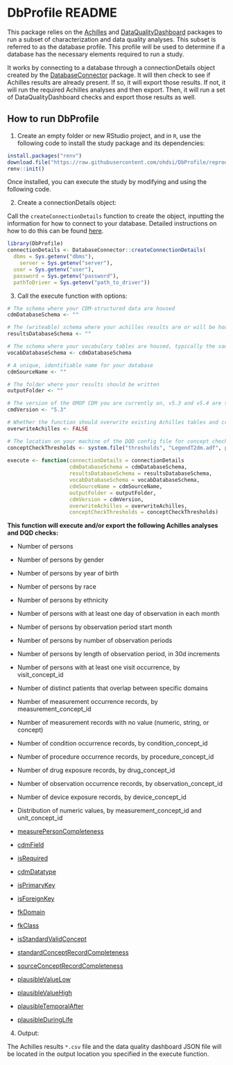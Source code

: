 # DbProfile README

This package relies on the [Achilles](https://github.com/ohdsi/Achilles) and [DataQualityDashboard](https://github.com/ohdsi/DataQualityDashboard) packages to run a subset of characterization and data quality analyses. This subset is referred to as the database profile. This profile will be used to determine if a database has the necessary elements required to run a study. 

It works by connecting to a database through a connectionDetails object created by the [DatabaseConnector](http://ohdsi.github.io/DatabaseConnector/articles/Connecting.html) package. It will then check to see if Achilles results are already present. If so, it will export those results. If not, it will run the required Achilles analyses and then export. Then, it will run a set of DataQualityDashboard checks and export those results as well.

## How to run DbProfile

1. Create an empty folder or new RStudio project, and in `R`, use the following code to install the study package and its dependencies:

  ```r
  install.packages("renv")
  download.file("https://raw.githubusercontent.com/ohdsi/DbProfile/reproducibility/renv.lock", "renv.lock")
  renv::init()
  ```  

  Once installed, you can execute the study by modifying and using the following code.
  
2. Create a connectionDetails object:

  Call the `createConnectionDetails` function to create the object, inputting the information for how to connect to your database. Detailed instructions on how to do this can be found [here](http://ohdsi.github.io/DatabaseConnector/articles/Connecting.html). 

  ```r 
  library(DbProfile)
  connectionDetails <- DatabaseConnector::createConnectionDetails(
    dbms = Sys.getenv("dbms"),
      server = Sys.getenv("server"),
    user = Sys.getenv("user"),
    password = Sys.getenv("password"),
    pathToDriver = Sys.getenv("path_to_driver"))
  ```
  
3. Call the execute function with options:

  ```r
  # The schema where your CDM-structured data are housed
  cdmDatabaseSchema <- "" 
  
  # The (writeable) schema where your achilles results are or will be housed
  resultsDatabaseSchema <- ""
  
  # The schema where your vocabulary tables are housed, typically the same as the cdmDatabaseSchema
  vocabDatabaseSchema <- cdmDatabaseSchema
  
  # A unique, identifiable name for your database
  cdmSourceName <- ""
  
  # The folder where your results should be written
  outputFolder <- ""
  
  # The version of the OMOP CDM you are currently on, v5.3 and v5.4 are supported.
  cmdVersion <- "5.3"
  
  # Whether the function should overwrite existing Achilles tables and create new ones
  overwriteAchilles <- FALSE
  
  # The location on your machine of the DQD config file for concept check thresholds or "default".
  conceptCheckThresholds <- system.file("thresholds", "LegendT2dm.adf", package = "DbProfile")
    
  execute <- function(connectionDetails = connectionDetails
                      cdmDatabaseSchema = cdmDatabaseSchema,
                      resultsDatabaseSchema = resultsDatabaseSchema,
                      vocabDatabaseSchema = vocabDatabaseSchema,
                      cdmSourceName = cdmSourceName,
                      outputFolder = outputFolder,
                      cdmVersion = cdmVersion,
                      overwriteAchilles = overwriteAchilles,
                      conceptCheckThresholds = conceptCheckThresholds)
  ```


**This function will execute and/or export the following Achilles analyses and DQD checks:**

- Number of persons
- Number of persons by gender
- Number of persons by year of birth
- Number of persons by race
- Number of persons by ethnicity
- Number of persons with at least one day of observation in each month
- Number of persons by observation period start month
- Number of persons by number of observation periods
- Number of persons by length of observation period, in 30d increments
- Number of persons with at least one visit occurrence, by visit_concept_id
- Number of distinct patients that overlap between specific domains
- Number of measurement occurrence records, by measurement_concept_id
- Number of measurement records with no value (numeric, string, or concept)
- Number of condition occurrence records, by condition_concept_id
- Number of procedure occurrence records, by procedure_concept_id
- Number of drug exposure records, by drug_concept_id
- Number of observation occurrence records, by observation_concept_id
- Number of device exposure records, by device_concept_id
- Distribution of numeric values, by measurement_concept_id and unit_concept_id

- [measurePersonCompleteness](https://ohdsi.github.io/DataQualityDashboard/articles/CheckTypeDescriptions.html#measurepersoncompleteness-1)
- [cdmField](https://ohdsi.github.io/DataQualityDashboard/articles/CheckTypeDescriptions.html#cdmfield-1)
- [isRequired](https://ohdsi.github.io/DataQualityDashboard/articles/CheckTypeDescriptions.html#isrequired)
- [cdmDatatype](https://ohdsi.github.io/DataQualityDashboard/articles/CheckTypeDescriptions.html#cdmdatatype-1)
- [isPrimaryKey](https://ohdsi.github.io/DataQualityDashboard/articles/CheckTypeDescriptions.html#isprimarykey-1)
- [isForeignKey](https://ohdsi.github.io/DataQualityDashboard/articles/CheckTypeDescriptions.html#isforeignkey-1)
- [fkDomain](https://ohdsi.github.io/DataQualityDashboard/articles/CheckTypeDescriptions.html#fkdomain-1)
- [fkClass](https://ohdsi.github.io/DataQualityDashboard/articles/CheckTypeDescriptions.html#fkclass-1)
- [isStandardValidConcept](https://ohdsi.github.io/DataQualityDashboard/articles/CheckTypeDescriptions.html#isstandardvalidconcept-1)
- [standardConceptRecordCompleteness](https://ohdsi.github.io/DataQualityDashboard/articles/CheckTypeDescriptions.html#standardconceptrecordcompleteness)
- [sourceConceptRecordCompleteness](https://ohdsi.github.io/DataQualityDashboard/articles/CheckTypeDescriptions.html#sourceconceptrecordcompleteness-1)
- [plausibleValueLow](https://ohdsi.github.io/DataQualityDashboard/articles/CheckTypeDescriptions.html#plausiblevaluelow-2)
- [plausibleValueHigh](https://ohdsi.github.io/DataQualityDashboard/articles/CheckTypeDescriptions.html#plausiblevaluehigh-2)
- [plausibleTemporalAfter](https://ohdsi.github.io/DataQualityDashboard/articles/CheckTypeDescriptions.html#plausibletemporalafter-1)
- [plausibleDuringLife](https://ohdsi.github.io/DataQualityDashboard/articles/CheckTypeDescriptions.html#plausibleduringlife-1)

4. Output:

  The Achilles results `*.csv` file and the data quality dashboard JSON file will be located in the output location you specified in the execute function. 
